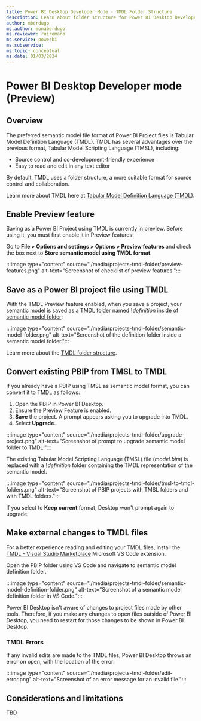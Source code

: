 ```yaml
---
title: Power BI Desktop Developer Mode - TMDL Folder Structure 
description: Learn about folder structure for Power BI Desktop Developer Mode TMDL files. 
author: mberdugo
ms.author: monaberdugo
ms.reviewer: ruiromano
ms.service: powerbi
ms.subservice:
ms.topic: conceptual
ms.date: 01/03/2024
---
```


# Power BI Desktop Developer mode (Preview)

## Overview

The preferred semantic model file format of Power BI Project files is Tabular Model Definition Language (TMDL). TMDL has several advantages over the previous format, Tabular Model Scripting Language (TMSL), including:

* Source control and co-development-friendly experience
* Easy to read and edit in any text editor

By default, TMDL uses a folder structure, a more suitable format for source control and collaboration.

Learn more about TMDL here at [Tabular Model Definition Language (TMDL)](/analysis-services/tmdl/tmdl-overview).

## Enable Preview feature

Saving as a Power BI Project using TMDL is currently in preview. Before using it, you must first enable it in Preview features:

Go to **File > Options and settings > Options > Preview features** and check the box next to **Store semantic model using TMDL format**.

:::image type="content" source="./media/projects-tmdl-folder/preview-features.png" alt-text="Screenshot of checklist of preview features.":::

## Save as a Power BI project file using TMDL

With the TMDL Preview feature enabled, when you save a project, your semantic model is saved as a TMDL folder named *\definition* inside of [semantic model folder](./projects-dataset.md):  

:::image type="content" source="./media/projects-tmdl-folder/semantic-model-folder.png" alt-text="Screenshot of the definition folder inside a semantic model folder.":::

Learn more about the [TMDL folder structure](/analysis-services/tmdl/tmdl-overview#tmdl-folder-structure).

## Convert existing PBIP from TMSL to TMDL

If you already have a PBIP using TMSL as semantic model format, you can convert it to TMDL as follows: 

1. Open the PBIP in Power BI Desktop.
1. Ensure the Preview Feature is enabled.
1. **Save** the project. A prompt appears asking you to upgrade into TMDL.
1. Select **Upgrade**.

:::image type="content" source="./media/projects-tmdl-folder/upgrade-project.png" alt-text="Screenshot of prompt to upgrade semantic model folder to TMDL.":::

The existing Tabular Model Scripting Language (TMSL) file (*model.bim*) is replaced with a *\definition* folder containing the TMDL representation of the semantic model.

:::image type="content" source="./media/projects-tmdl-folder/tmsl-to-tmdl-folders.png" alt-text="Screenshot of PBIP projects with TMSL folders and with TMDL folders.":::

If you select to **Keep current** format, Desktop won't prompt again to upgrade.

## Make external changes to TMDL files

For a better experience reading and editing your TMDL files, install the [TMDL - Visual Studio Marketplace](https://marketplace.visualstudio.com/items?itemName=analysis-services.TMDL) Microsoft VS Code extension.

Open the PBIP folder using VS Code and navigate to semantic model definition folder.

:::image type="content" source="./media/projects-tmdl-folder/semantic-model-definition-folder.png" alt-text="Screenshot of a semantic model definition folder in VS Code.":::

Power BI Desktop isn't aware of changes to project files made by other tools. Therefore, if you make any changes to open files outside of Power BI Desktop, you need to restart for those changes to be shown in Power BI Desktop.

### TMDL Errors

If any invalid edits are made to the TMDL files, Power BI Desktop throws an error on open, with the location of the error:

:::image type="content" source="./media/projects-tmdl-folder/edit-error.png" alt-text="Screenshot of an error message for an invalid file.":::

## Considerations and limitations

TBD 
